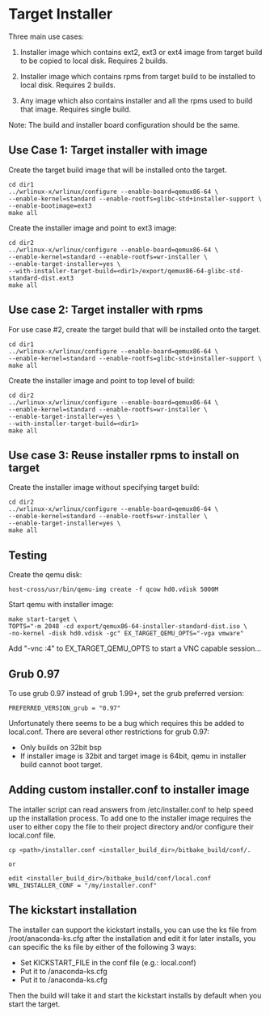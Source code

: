 # Target Installer

Three main use cases:

1) Installer image which contains ext2, ext3 or ext4 image from target
   build to be copied to local disk. Requires 2 builds.

2) Installer image which contains rpms from target build to be installed
   to local disk. Requires 2 builds.

3) Any image which also contains installer and all the rpms used to
   build that image. Requires single build.

Note: The build and installer board configuration should be the same.

## Use Case 1: Target installer with image

Create the target build image that will be installed onto the target.

    cd dir1
    ../wrlinux-x/wrlinux/configure --enable-board=qemux86-64 \
    --enable-kernel=standard --enable-rootfs=glibc-std+installer-support \
    --enable-bootimage=ext3
    make all


Create the installer image and point to ext3 image:

    cd dir2
    ../wrlinux-x/wrlinux/configure --enable-board=qemux86-64 \
    --enable-kernel=standard --enable-rootfs=wr-installer \
    --enable-target-installer=yes \
    --with-installer-target-build=<dir1>/export/qemux86-64-glibc-std-standard-dist.ext3
    make all

## Use case 2: Target installer with rpms

For use case #2, create the target build that will be
installed onto the target.

    cd dir1
    ../wrlinux-x/wrlinux/configure --enable-board=qemux86-64 \
    --enable-kernel=standard --enable-rootfs=glibc-std+installer-support \
    make all

Create the installer image and point to top level of build:

    cd dir2
    ../wrlinux-x/wrlinux/configure --enable-board=qemux86-64 \
    --enable-kernel=standard --enable-rootfs=wr-installer \
    --enable-target-installer=yes \
    --with-installer-target-build=<dir1>
    make all

## Use case 3: Reuse installer rpms to install on target

Create the installer image without specifying target build:

    cd dir2
    ../wrlinux-x/wrlinux/configure --enable-board=qemux86-64 \
    --enable-kernel=standard --enable-rootfs=wr-installer \
    --enable-target-installer=yes \
    make all

## Testing

Create the qemu disk:

    host-cross/usr/bin/qemu-img create -f qcow hd0.vdisk 5000M

Start qemu with installer image:

    make start-target \
    TOPTS="-m 2048 -cd export/qemux86-64-installer-standard-dist.iso \
    -no-kernel -disk hd0.vdisk -gc" EX_TARGET_QEMU_OPTS="-vga vmware"

Add "-vnc :4" to EX_TARGET_QEMU_OPTS to start a VNC capable session...

## Grub 0.97

To use grub 0.97 instead of grub 1.99+, set the grub preferred
version:

    PREFERRED_VERSION_grub = "0.97"

Unfortunately there seems to be a bug which requires this be added to
local.conf. There are several other restrictions for grub 0.97:
- Only builds on 32bit bsp
- If installer image is 32bit and target image is 64bit, qemu in
  installer build cannot boot target.

## Adding custom installer.conf to installer image

The intaller script can read answers from /etc/installer.conf to help
speed up the installation process.  To add one to the installer image
requires the user to either copy the file to their project directory and/or
configure their local.conf file.

    cp <path>/installer.conf <installer_build_dir>/bitbake_build/conf/.

    or

    edit <installer_build_dir>/bitbake_build/conf/local.conf
    WRL_INSTALLER_CONF = "/my/installer.conf"

## The kickstart installation
The installer can support the kickstart installs, you can use the ks
file from /root/anaconda-ks.cfg after the installation and edit it for
later installs, you can specific the ks file by either of the following
3 ways:
- Set KICKSTART_FILE in the conf file (e.g.: local.conf)
- Put it to <installer-target-build>/anaconda-ks.cfg
- Put it to <installer-build>/anaconda-ks.cfg

Then the build will take it and start the kickstart installs by default
when you start the target.

